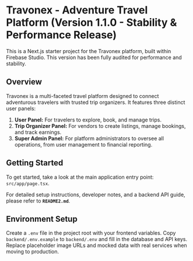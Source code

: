 # Travonex - Adventure Travel Platform (Version 1.1.0 - Stability & Performance Release)

This is a Next.js starter project for the Travonex platform, built within Firebase Studio. This version has been fully audited for performance and stability.

## Overview

Travonex is a multi-faceted travel platform designed to connect adventurous travelers with trusted trip organizers. It features three distinct user panels:

1.  **User Panel:** For travelers to explore, book, and manage trips.
2.  **Trip Organizer Panel:** For vendors to create listings, manage bookings, and track earnings.
3.  **Super Admin Panel:** For platform administrators to oversee all operations, from user management to financial reporting.

## Getting Started

To get started, take a look at the main application entry point: `src/app/page.tsx`.

For detailed setup instructions, developer notes, and a backend API guide, please refer to **`README2.md`**.

## Environment Setup

Create a `.env` file in the project root with your frontend variables. Copy `backend/.env.example` to `backend/.env` and fill in the database and API keys. Replace placeholder image URLs and mocked data with real services when moving to production.

